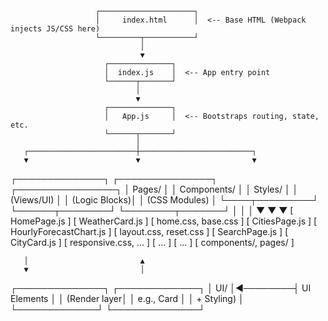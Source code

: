                        ┌─────────────────────┐
                       │     index.html      │  <-- Base HTML (Webpack injects JS/CSS here)
                       └─────────┬───────────┘
                                 │
                                 ▼
                         ┌──────────────┐
                         │  index.js    │  <-- App entry point
                         └──────┬───────┘
                                │
                                ▼
                         ┌──────────────┐
                         │   App.js     │  <-- Bootstraps routing, state, etc.
                         └──────┬───────┘
                                │
       ┌────────────────────────┼─────────────────────────┐
       ▼                        ▼                         ▼
┌──────────────┐        ┌───────────────┐         ┌────────────────┐
│   Pages/     │        │ Components/   │         │     Styles/    │
│ (Views/UI)   │        │ (Logic Blocks)│         │  (CSS Modules) │
└────┬─────────┘        └──────┬────────┘         └────────┬───────┘
     │                         │                           │
     ▼                         ▼                           ▼
[ HomePage.js ]        [ WeatherCard.js ]         [ home.css, base.css ]
[ CitiesPage.js ]      [ HourlyForecastChart.js ] [ layout.css, reset.css ]
[ SearchPage.js ]      [ CityCard.js ]            [ responsive.css, ... ]
[ ... ]                [ ... ]                    [ components/, pages/ ]

       │                         ▲
       ▼                         │
┌──────────────┐         ┌─────────────┐
│     UI/      │◄────────┤ UI Elements │
│ (Render layer│         │  e.g., Card │
│  + Styling)  │         └─────────────┘
└──────────────┘

